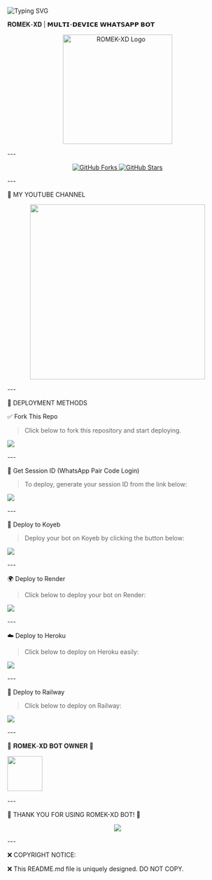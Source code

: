 ![Typing SVG](https://readme-typing-svg.demolab.com?font=Ribeye&size=50&pause=1000&color=3F00FF&center=true&width=900&height=100&lines=𝐑𝐎𝐌𝐄𝐊%20-𝐗𝐃;%20𝗠𝗨𝗟𝗧𝗜-𝗗𝗘𝗩𝗜𝗖𝗘%20𝗪𝗛𝗔𝗧𝗦𝗔𝗣𝗣%20𝗕𝗢𝗧;%20𝗗𝗘𝗩𝗘𝗟𝗢𝗣𝗘𝗗%20𝗕𝗬%20𝐑𝐎𝐌𝐄𝐊%20𝐗𝐃..💖)
<p align="center">


𝐑𝐎𝐌𝐄𝐊-𝐗𝐃 | 𝗠𝗨𝗟𝗧𝗜-𝗗𝗘𝗩𝗜𝗖𝗘 𝗪𝗛𝗔𝗧𝗦𝗔𝗣𝗣 𝗕𝗢𝗧

<p align="center">
  <img src="https://files.catbox.moe/119585.jpg" width="250" alt="ROMEK-XD Logo"/>
</p>
---

<p align="center">
  <a href="https://github.com/ROMEKTRICKS/ROMEK-XD/fork">
    <img src="https://img.shields.io/github/forks/ROMEKTRICKS/ROMEK-XD?label=Forks&style=social" alt="GitHub Forks">
  </a>
  <a href="https://github.com/ROMEKTRICKS/ROMEK-XD/stargazers">
    <img src="https://img.shields.io/github/stars/ROMEKTRICKS/ROMEK-XD?style=social" alt="GitHub Stars">
  </a>
</p>
---

🎥 MY YOUTUBE CHANNEL

<p align="center">
  <a href="https://youtube.com/@romek-xd9">
    <img src="https://telegra.ph/file/eebe86c26e98ffeae39ea.jpg" width="400">
  </a>
</p>
---

🚀 DEPLOYMENT METHODS

✅ Fork This Repo

> Click below to fork this repository and start deploying.



<p align="left">
  <a href="https://github.com/ROMEKTRICKS/ROMEK-XD/fork">
    <img src="https://img.shields.io/badge/Fork%20This%20Repo-000000?style=for-the-badge&logo=github&logoColor=white"/>
  </a>
</p>
---

🔑 Get Session ID (WhatsApp Pair Code Login)

> To deploy, generate your session ID from the link below:



<p align="left">
  <a href="https://moral-nert-romektricks-a02cb369.koyeb.app/?">
    <img src="https://img.shields.io/badge/%F0%9F%9A%80%20GET%20PAIR%20CODE%20WEB-ffcc00?style=for-the-badge"/>
  </a>
</p>
---

🚀 Deploy to Koyeb

> Deploy your bot on Koyeb by clicking the button below:



<p align="left">
  <a href="https://app.koyeb.com/deploy?name=romek-xd&type=git&repository=ROMEKTRICKS%2FROMEK-XD&branch=main&builder=dockerfile&env%5BAUTO_STATUS_REPLY%5D=true&env%5BSESSION_ID%5D=&env%5BAUTO_STATUS_SEEN%5D=true&env%5BAUTO_REACT%5D=true&ports=8000%3Bhttp%3B%2F">
    <img src="https://img.shields.io/badge/Deploy%20to%20Koyeb-0066ff?style=for-the-badge&logo=koyeb&logoColor=white"/>
  </a>
</p>
---

🌍 Deploy to Render

> Click below to deploy your bot on Render:



<p align="left">
  <a href="https://dashboard.render.com/">
    <img src="https://img.shields.io/badge/Deploy%20to%20Render-009688?style=for-the-badge&logo=render&logoColor=white"/>
  </a>
</p>
---

☁️ Deploy to Heroku

> Click below to deploy on Heroku easily:



<p align="left">
  <a href="https://dashboard.heroku.com/new?template=https://github.com/ROMEKTRICKS/ROMEK-XD">
    <img src="https://img.shields.io/badge/Deploy%20to%20Heroku-6762a6?style=for-the-badge&logo=heroku&logoColor=white"/>
  </a>
</p>
---

🚆 Deploy to Railway

> Click below to deploy on Railway:



<p align="left">
  <a href="https://railway.app/new/template?template=https://github.com/ROMEKTRICKS/ROMEK-XD">
    <img src="https://img.shields.io/badge/Deploy%20to%20Railway-ff5733?style=for-the-badge&logo=railway&logoColor=white"/>
  </a>
</p>
---

👑 𝐑𝐎𝐌𝐄𝐊-𝐗𝐃 𝐁𝐎𝐓 𝐎𝐖𝐍𝐄𝐑 👨

<p align="left">
  <a href="https://github.com/ROMEKTRICKS/">
    <img src="https://files.catbox.moe/fgpxbl.jpg" width="80" height="80">
  </a>
</p>
---

🎉 THANK YOU FOR USING ROMEK-XD BOT! 🎉

<p align="center">
  <a href="https://git.io/typing-svg">
    <img src="https://readme-typing-svg.demolab.com?font=EB+Garamond&weight=800&size=28&duration=4000&pause=1000&random=false&width=435&lines=THANKS+ALL+USE;MY+BOT+ROMEK-XD">
  </a>
</p>
---

❌ COPYRIGHT NOTICE:

❌ This README.md file is uniquely designed. DO NOT COPY.
